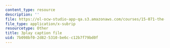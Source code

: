 ```yaml
---
content_type: resource
description: ''
file: https://ol-ocw-studio-app-qa.s3.amazonaws.com/courses/15-071-the-analytics-edge-spring-2017/7b098bf02d825310be6cc12b7f79bd0f_plpDQpjB044.vtt
file_type: application/x-subrip
resourcetype: Other
title: 3play caption file
uid: 7b098bf0-2d82-5310-be6c-c12b7f79bd0f
---
```


